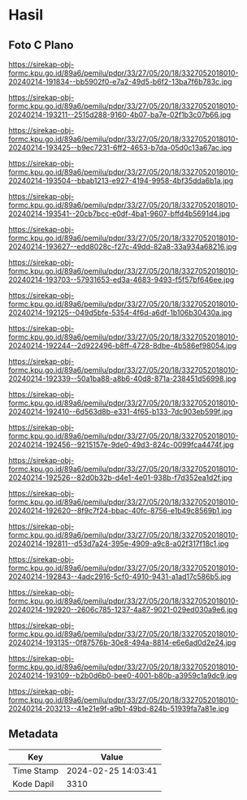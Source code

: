 # Hasil

## Foto C Plano

https://sirekap-obj-formc.kpu.go.id/89a6/pemilu/pdpr/33/27/05/20/18/3327052018010-20240214-191834--bb5902f0-e7a2-49d5-b6f2-13ba7f6b783c.jpg

https://sirekap-obj-formc.kpu.go.id/89a6/pemilu/pdpr/33/27/05/20/18/3327052018010-20240214-193211--2515d288-9160-4b07-ba7e-02f1b3c07b66.jpg

https://sirekap-obj-formc.kpu.go.id/89a6/pemilu/pdpr/33/27/05/20/18/3327052018010-20240214-193425--b9ec7231-6ff2-4653-b7da-05d0c13a67ac.jpg

https://sirekap-obj-formc.kpu.go.id/89a6/pemilu/pdpr/33/27/05/20/18/3327052018010-20240214-193504--bbab1213-e927-4194-9958-4bf35dda6b1a.jpg

https://sirekap-obj-formc.kpu.go.id/89a6/pemilu/pdpr/33/27/05/20/18/3327052018010-20240214-193541--20cb7bcc-e0df-4ba1-9607-bffd4b5691d4.jpg

https://sirekap-obj-formc.kpu.go.id/89a6/pemilu/pdpr/33/27/05/20/18/3327052018010-20240214-193627--edd8028c-f27c-49dd-82a8-33a934a68216.jpg

https://sirekap-obj-formc.kpu.go.id/89a6/pemilu/pdpr/33/27/05/20/18/3327052018010-20240214-193703--57931653-ed3a-4683-9493-f5f57bf646ee.jpg

https://sirekap-obj-formc.kpu.go.id/89a6/pemilu/pdpr/33/27/05/20/18/3327052018010-20240214-192125--049d5bfe-5354-4f6d-a6df-1b106b30430a.jpg

https://sirekap-obj-formc.kpu.go.id/89a6/pemilu/pdpr/33/27/05/20/18/3327052018010-20240214-192244--2d922496-b8ff-4728-8dbe-4b586ef98054.jpg

https://sirekap-obj-formc.kpu.go.id/89a6/pemilu/pdpr/33/27/05/20/18/3327052018010-20240214-192339--50a1ba88-a8b6-40d8-871a-238451d56998.jpg

https://sirekap-obj-formc.kpu.go.id/89a6/pemilu/pdpr/33/27/05/20/18/3327052018010-20240214-192410--6d563d8b-e331-4f65-b133-7dc903eb599f.jpg

https://sirekap-obj-formc.kpu.go.id/89a6/pemilu/pdpr/33/27/05/20/18/3327052018010-20240214-192456--9215157e-9de0-49d3-824c-0099fca4474f.jpg

https://sirekap-obj-formc.kpu.go.id/89a6/pemilu/pdpr/33/27/05/20/18/3327052018010-20240214-192526--82d0b32b-d4e1-4e01-938b-f7d352ea1d2f.jpg

https://sirekap-obj-formc.kpu.go.id/89a6/pemilu/pdpr/33/27/05/20/18/3327052018010-20240214-192620--8f9c7f24-bbac-40fc-8756-e1b49c8569b1.jpg

https://sirekap-obj-formc.kpu.go.id/89a6/pemilu/pdpr/33/27/05/20/18/3327052018010-20240214-192811--d53d7a24-395e-4909-a9c8-a02f317f18c1.jpg

https://sirekap-obj-formc.kpu.go.id/89a6/pemilu/pdpr/33/27/05/20/18/3327052018010-20240214-192843--4adc2916-5cf0-4910-9431-a1ad17c586b5.jpg

https://sirekap-obj-formc.kpu.go.id/89a6/pemilu/pdpr/33/27/05/20/18/3327052018010-20240214-192920--2606c785-1237-4a87-9021-029ed030a9e6.jpg

https://sirekap-obj-formc.kpu.go.id/89a6/pemilu/pdpr/33/27/05/20/18/3327052018010-20240214-193135--0f87576b-30e8-494a-8814-e6e6ad0d2e24.jpg

https://sirekap-obj-formc.kpu.go.id/89a6/pemilu/pdpr/33/27/05/20/18/3327052018010-20240214-193109--b2b0d6b0-bee0-4001-b80b-a3959c1a9dc9.jpg

https://sirekap-obj-formc.kpu.go.id/89a6/pemilu/pdpr/33/27/05/20/18/3327052018010-20240214-203213--41e21e9f-a9b1-49bd-824b-51939fa7a81e.jpg


## Metadata

| Key        | Value               |
| ---------- | ------------------- |
| Time Stamp | 2024-02-25 14:03:41 |
| Kode Dapil | 3310                |



